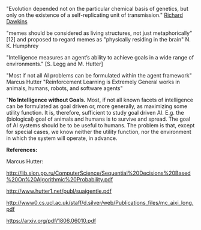 

"Evolution depended not on the particular chemical basis of genetics, but only on the existence of a self-replicating unit of transmission." [Richard Dawkins](https://en.wikipedia.org/wiki/Richard_Dawkins)

"memes should be considered as living structures, not just metaphorically"[12] and proposed to regard memes as "physically residing in the brain" N. K. Humphrey

"Intelligence measures an agent’s ability to achieve goals in a wide range of environments." [S. Legg and M. Hutter]

"Most if not all AI problems can be formulated within the agent framework" Marcus Hutter
"Reinforcement Learning is Extremely General works in animals, humans, robots, and software agents"

"**No Intelligence without Goals.** Most, if not all known facets of intelligence can be formulated as goal driven or, more generally, as maximizing some utility function. It is, therefore, sufficient to study goal driven AI. E.g. the (biological) goal of animals and humans is to survive and spread. The goal of AI systems should be to be useful to humans. The problem is that, except for special cases, we know neither the utility function, nor the environment in which the system will operate, in advance. 


**References:**

Marcus Hutter:

http://lib.slon.pp.ru/ComputerScience/Sequential%20Decisions%20Based%20On%20Algorithmic%20Probability.pdf

http://www.hutter1.net/publ/suaigentle.pdf

http://www0.cs.ucl.ac.uk/staff/d.silver/web/Publications_files/mc_aixi_long.pdf


https://arxiv.org/pdf/1806.06010.pdf

